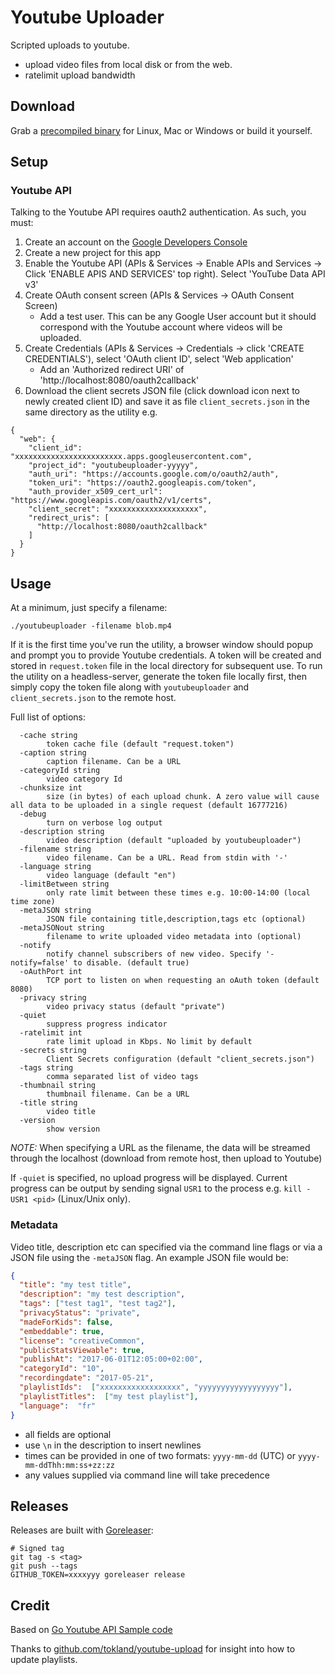 # Youtube Uploader

Scripted uploads to youtube.

- upload video files from local disk or from the web.
- ratelimit upload bandwidth

## Download

Grab a [precompiled binary](https://github.com/porjo/youtubeuploader/releases) for Linux, Mac or Windows or build it yourself.

## Setup

### Youtube API

Talking to the Youtube API requires oauth2 authentication. As such, you must:

1. Create an account on the [Google Developers Console](https://console.developers.google.com)
1. Create a new project for this app
1. Enable the Youtube API (APIs & Services -> Enable APIs and Services -> Click 'ENABLE APIS AND SERVICES' top right). Select 'YouTube Data API v3'
1. Create OAuth consent screen (APIs & Services -> OAuth Consent Screen)
   - Add a test user. This can be any Google User account but it should correspond with the Youtube account where videos will be uploaded.
1. Create Credentials (APIs & Services -> Credentials -> click 'CREATE CREDENTIALS'), select 'OAuth client ID', select 'Web application'
   - Add an 'Authorized redirect URI' of 'http://localhost:8080/oauth2callback'
1. Download the client secrets JSON file (click download icon next to newly created client ID) and save it as file `client_secrets.json` in the same directory as the utility e.g.

```
{
  "web": {
    "client_id": "xxxxxxxxxxxxxxxxxxxxxxxx.apps.googleusercontent.com",
    "project_id": "youtubeuploader-yyyyy",
    "auth_uri": "https://accounts.google.com/o/oauth2/auth",
    "token_uri": "https://oauth2.googleapis.com/token",
    "auth_provider_x509_cert_url": "https://www.googleapis.com/oauth2/v1/certs",
    "client_secret": "xxxxxxxxxxxxxxxxxxxx",
    "redirect_uris": [
      "http://localhost:8080/oauth2callback"
    ]
  }
}
```

## Usage

At a minimum, just specify a filename:

```
./youtubeuploader -filename blob.mp4
```

If it is the first time you've run the utility, a browser window should popup and prompt you to provide Youtube credentials. A token will be created and stored in `request.token` file in the local directory for subsequent use. To run the utility on a headless-server, generate the token file locally first, then simply copy the token file along with `youtubeuploader` and `client_secrets.json` to the remote host.

Full list of options:
```
  -cache string
    	token cache file (default "request.token")
  -caption string
    	caption filename. Can be a URL
  -categoryId string
    	video category Id
  -chunksize int
    	size (in bytes) of each upload chunk. A zero value will cause all data to be uploaded in a single request (default 16777216)
  -debug
    	turn on verbose log output
  -description string
    	video description (default "uploaded by youtubeuploader")
  -filename string
    	video filename. Can be a URL. Read from stdin with '-'
  -language string
    	video language (default "en")
  -limitBetween string
    	only rate limit between these times e.g. 10:00-14:00 (local time zone)
  -metaJSON string
    	JSON file containing title,description,tags etc (optional)
  -metaJSONout string
    	filename to write uploaded video metadata into (optional)
  -notify
    	notify channel subscribers of new video. Specify '-notify=false' to disable. (default true)
  -oAuthPort int
    	TCP port to listen on when requesting an oAuth token (default 8080)
  -privacy string
    	video privacy status (default "private")
  -quiet
    	suppress progress indicator
  -ratelimit int
    	rate limit upload in Kbps. No limit by default
  -secrets string
    	Client Secrets configuration (default "client_secrets.json")
  -tags string
    	comma separated list of video tags
  -thumbnail string
    	thumbnail filename. Can be a URL
  -title string
    	video title
  -version
    	show version
```
*NOTE:* When specifying a URL as the filename, the data will be streamed through the localhost (download from remote host, then upload to Youtube)

If `-quiet` is specified, no upload progress will be displayed. Current progress can be output by sending signal `USR1` to the process e.g. `kill -USR1 <pid>` (Linux/Unix only).

### Metadata

Video title, description etc can specified via the command line flags or via a JSON file using the `-metaJSON` flag. An example JSON file would be:

```json
{
  "title": "my test title",
  "description": "my test description",
  "tags": ["test tag1", "test tag2"],
  "privacyStatus": "private",
  "madeForKids": false,
  "embeddable": true,
  "license": "creativeCommon",
  "publicStatsViewable": true,
  "publishAt": "2017-06-01T12:05:00+02:00",
  "categoryId": "10",
  "recordingdate": "2017-05-21",
  "playlistIds":  ["xxxxxxxxxxxxxxxxxx", "yyyyyyyyyyyyyyyyyy"],
  "playlistTitles":  ["my test playlist"],
  "language":  "fr"
}
```
- all fields are optional
- use `\n` in the description to insert newlines
- times can be provided in one of two formats: `yyyy-mm-dd` (UTC) or `yyyy-mm-ddThh:mm:ss+zz:zz`
- any values supplied via command line will take precedence

## Releases

Releases are built with [Goreleaser](https://github.com/goreleaser/goreleaser):
```
# Signed tag
git tag -s <tag>
git push --tags
GITHUB_TOKEN=xxxxyyy goreleaser release
```

## Credit

Based on [Go Youtube API Sample code](https://github.com/youtube/api-samples/tree/master/go)

Thanks to [github.com/tokland/youtube-upload](https://github.com/tokland/youtube-upload) for insight into how to update playlists.
